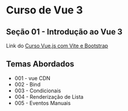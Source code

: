 # Curso de Vue 3

## Seção 01 - Introdução ao Vue 3

Link do [Curso Vue.js com Vite e Bootstrap](https://www.udemy.com/share/10a2lg3@MlNRdv30H81xbKu_vS8vFPDaMmD8QoOHTpnh-HEfdf3RA54ekwjRGIKpBUMK-G-t/)


## Temas Abordados
* 001 - vue CDN
* 002 - Bind
* 003 - Condicionais
* 004 - Renderização de Lista
* 005 - Eventos Manuais
